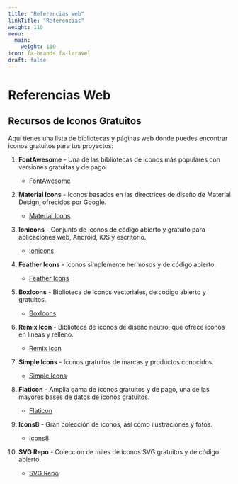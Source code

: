```yaml
---
title: "Referencias web"
linkTitle: "Referencias"
weight: 110
menu:
  main:
    weight: 110
icon: fa-brands fa-laravel
draft: false
---
```

# Referencias Web
## Recursos de Iconos Gratuitos

Aquí tienes una lista de bibliotecas y páginas web donde puedes encontrar iconos gratuitos para tus proyectos:

1. **FontAwesome** - Una de las bibliotecas de iconos más populares con versiones gratuitas y de pago.
    - [FontAwesome](https://fontawesome.com/)

2. **Material Icons** - Iconos basados en las directrices de diseño de Material Design, ofrecidos por Google.
    - [Material Icons](https://material.io/resources/icons/)

3. **Ionicons** - Conjunto de iconos de código abierto y gratuito para aplicaciones web, Android, iOS y escritorio.
    - [Ionicons](https://ionicons.com/)

4. **Feather Icons** - Iconos simplemente hermosos y de código abierto.
    - [Feather Icons](https://feathericons.com/)

5. **BoxIcons** - Biblioteca de iconos vectoriales, de código abierto y gratuitos.
    - [BoxIcons](https://boxicons.com/)

6. **Remix Icon** - Biblioteca de iconos de diseño neutro, que ofrece iconos en líneas y relleno.
    - [Remix Icon](https://remixicon.com/)

7. **Simple Icons** - Iconos gratuitos de marcas y productos conocidos.
    - [Simple Icons](https://simpleicons.org/)

8. **Flaticon** - Amplia gama de iconos gratuitos y de pago, una de las mayores bases de datos de iconos gratuitos.
    - [Flaticon](https://www.flaticon.com/)

9. **Icons8** - Gran colección de iconos, así como ilustraciones y fotos.
    - [Icons8](https://icons8.com/icons)

10. **SVG Repo** - Colección de miles de iconos SVG gratuitos y de código abierto.
    - [SVG Repo](https://www.svgrepo.com/)

